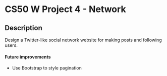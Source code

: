 # CS50 W Project 4 - Network
## Description
Design a Twitter-like social network website for making posts and following users.

#### Future improvements
- Use Bootstrap to style pagination